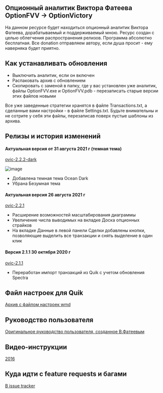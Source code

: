 ## Опционный аналитик Виктора Фатеева OptionFVV -> OptionVictory

На данном ресурсе будет находиться опционный аналитик Виктора Фатеева, дорабатываемый и поддерживаемый мною. Ресурс создан с целью облегчения распространения релизов.
Программа абсолютно бесплатная. Все donation отправляем автору, если душа просит - ему наверняка будет приятно.

## Как устанавливать обновления

- Выключить аналитик, если он включен
- Распаковать архив с обновлением
- Скопировать с заменой в папку, где у вас установлен уже аналитик, файлы OptionFVV.exe и OptionFVV.pdb - перезаписать старые версии этих файлов новыми

Все уже заведенные стратегии хранятся в файле Transactions.txt, а сделанные вами настройки - в файле Settings.txt. Будьте внимательны и не сотрите у себя эти файлы, перезаписав поверх пустые шаблоны из архива.

## Релизы и история изменений

#### Актуальная версия от 31 августа 2021 г (темная тема)
[ovic-2.2.2-dark](https://github.com/tashik/OptionVictory/archive/refs/tags/ovic-2.2.2-dark.zip)

![image](https://user-images.githubusercontent.com/3192254/131544198-956e7d0c-72d7-44d6-8dae-2c309e2f4f5b.png)

- Добавлена темная тема Ocean Dark
- Убрана Безумная тема

#### Актуальная версия 26 августа 2021 г
[ovic-2.2.1](https://github.com/tashik/OptionVictory/archive/refs/tags/ovic-2.2.1.zip) 
- Расширение возможностей масштабирования диаграммы
- Увеличение числа выводимых на вкладке Доска опционных страйков
- На вкладке Данные в левой панели Сделки добавлены кнопки, позволяющие выделить все транзакции и снять выделение в один клик

#### Версия 2.1.1 30 октября 2020 г
[ovic-2.1.1](https://cloud.mail.ru/public/5BCZ/Vr8Qt61PN)
- Переработан импорт транзакций из Quik с учетом обновления Spectra


## Файл настроек для Quik

[Архив с файлом настроек wmd](https://tashik.github.io/OptionVictory/OptionFVV.wnd.zip)

## Руководство пользователя

[Оригинальное руководство пользователя, созданное В.Фатеевым](https://tashik.github.io/OptionVictory/OptionFVV_Usermanual.pdf)

## Видео-инструкции

[2016](https://www.youtube.com/watch?v=ytumZ91OGpQ)

## Куда идти с feature requests и багами

[В issue tracker](https://github.com/tashik/OptionVictory/issues)
